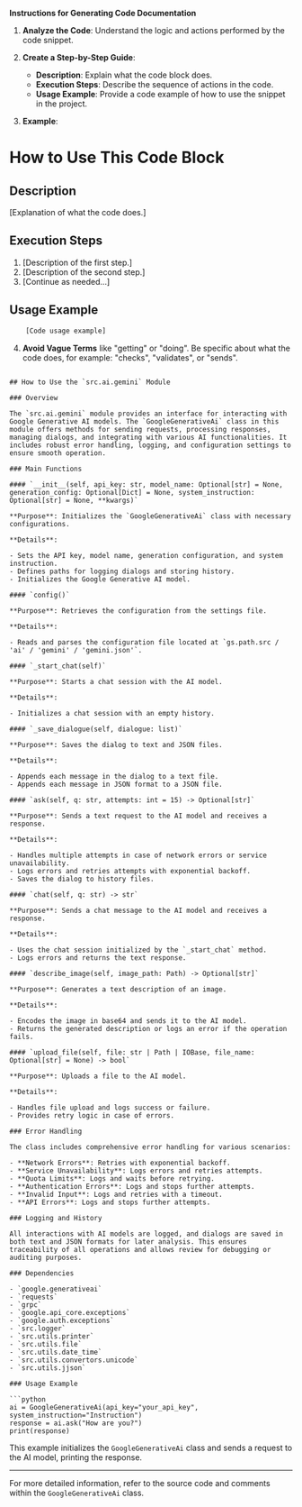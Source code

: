 **Instructions for Generating Code Documentation**

1. **Analyze the Code**: Understand the logic and actions performed by the code snippet.

2. **Create a Step-by-Step Guide**:
    - **Description**: Explain what the code block does.
    - **Execution Steps**: Describe the sequence of actions in the code.
    - **Usage Example**: Provide a code example of how to use the snippet in the project.

3. **Example**:

How to Use This Code Block
=========================================================================================

Description
-------------------------
[Explanation of what the code does.]

Execution Steps
-------------------------
1. [Description of the first step.]
2. [Description of the second step.]
3. [Continue as needed...]

Usage Example
-------------------------

```python
    [Code usage example]
```

4. **Avoid Vague Terms** like "getting" or "doing". Be specific about what the code does, for example: "checks", "validates", or "sends".
```

## How to Use the `src.ai.gemini` Module

### Overview

The `src.ai.gemini` module provides an interface for interacting with Google Generative AI models. The `GoogleGenerativeAi` class in this module offers methods for sending requests, processing responses, managing dialogs, and integrating with various AI functionalities. It includes robust error handling, logging, and configuration settings to ensure smooth operation.

### Main Functions

#### `__init__(self, api_key: str, model_name: Optional[str] = None, generation_config: Optional[Dict] = None, system_instruction: Optional[str] = None, **kwargs)`

**Purpose**: Initializes the `GoogleGenerativeAi` class with necessary configurations.

**Details**:

- Sets the API key, model name, generation configuration, and system instruction.
- Defines paths for logging dialogs and storing history.
- Initializes the Google Generative AI model.

#### `config()`

**Purpose**: Retrieves the configuration from the settings file.

**Details**:

- Reads and parses the configuration file located at `gs.path.src / 'ai' / 'gemini' / 'gemini.json'`.

#### `_start_chat(self)`

**Purpose**: Starts a chat session with the AI model.

**Details**:

- Initializes a chat session with an empty history.

#### `_save_dialogue(self, dialogue: list)`

**Purpose**: Saves the dialog to text and JSON files.

**Details**:

- Appends each message in the dialog to a text file.
- Appends each message in JSON format to a JSON file.

#### `ask(self, q: str, attempts: int = 15) -> Optional[str]`

**Purpose**: Sends a text request to the AI model and receives a response.

**Details**:

- Handles multiple attempts in case of network errors or service unavailability.
- Logs errors and retries attempts with exponential backoff.
- Saves the dialog to history files.

#### `chat(self, q: str) -> str`

**Purpose**: Sends a chat message to the AI model and receives a response.

**Details**:

- Uses the chat session initialized by the `_start_chat` method.
- Logs errors and returns the text response.

#### `describe_image(self, image_path: Path) -> Optional[str]`

**Purpose**: Generates a text description of an image.

**Details**:

- Encodes the image in base64 and sends it to the AI model.
- Returns the generated description or logs an error if the operation fails.

#### `upload_file(self, file: str | Path | IOBase, file_name: Optional[str] = None) -> bool`

**Purpose**: Uploads a file to the AI model.

**Details**:

- Handles file upload and logs success or failure.
- Provides retry logic in case of errors.

### Error Handling

The class includes comprehensive error handling for various scenarios:

- **Network Errors**: Retries with exponential backoff.
- **Service Unavailability**: Logs errors and retries attempts.
- **Quota Limits**: Logs and waits before retrying.
- **Authentication Errors**: Logs and stops further attempts.
- **Invalid Input**: Logs and retries with a timeout.
- **API Errors**: Logs and stops further attempts.

### Logging and History

All interactions with AI models are logged, and dialogs are saved in both text and JSON formats for later analysis. This ensures traceability of all operations and allows review for debugging or auditing purposes.

### Dependencies

- `google.generativeai`
- `requests`
- `grpc`
- `google.api_core.exceptions`
- `google.auth.exceptions`
- `src.logger`
- `src.utils.printer`
- `src.utils.file`
- `src.utils.date_time`
- `src.utils.convertors.unicode`
- `src.utils.jjson`

### Usage Example

```python
ai = GoogleGenerativeAi(api_key="your_api_key", system_instruction="Instruction")
response = ai.ask("How are you?")
print(response)
```

This example initializes the `GoogleGenerativeAi` class and sends a request to the AI model, printing the response.

---

For more detailed information, refer to the source code and comments within the `GoogleGenerativeAi` class.